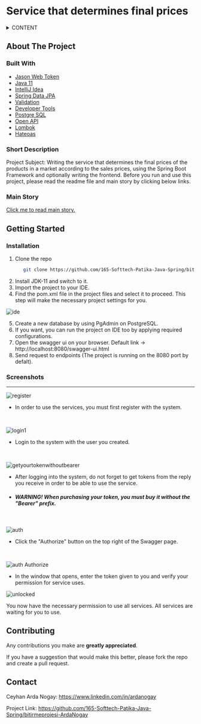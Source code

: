 # Service that determines final prices

<!-- TABLE OF CONTENTS -->
<details><summary>CONTENT</summary>
  <ol>
    <li>
      <a href="#about-the-project">About The Project</a>
      <ul>
        <li><a href="#built-with">Built With</a></li>
        <li><a href="#short-description">Short Description</a></li>
        <li><a href="#main-story">Main Story</a></li>
        <li><a href="#extended-story">Extended Story</a></li>
      </ul>
    </li>
    <li>
      <a href="#getting-started">Getting Started</a>
      <ul>
        <li><a href="#installation">Installation</a></li>
        <li><a href="#screenshots">Screenshots</a></li>
      </ul>
    </li>
    <li><a href="#contributing">Contributing</a></li>
    <li><a href="#contact">Contact</a></li>
  </ol>
</details>

<!-- ABOUT THE PROJECT -->
## About The Project
### Built With
* [Jason Web Token](https://jwt.io/)
* [Java 11](https://www.oracle.com/tr/java/technologies/javase/jdk11-archive-downloads.html)
* [IntelliJ Idea](https://www.jetbrains.com/idea)
* [Spring Data JPA](https://spring.io/projects/spring-data-jpa)
* [Validation](https://spring.io/guides/gs/validating-form-input)
* [Developer Tools](https://docs.spring.io/spring-boot/docs/1.5.16.RELEASE/reference/html/using-boot-devtools.html)
* [Postgre SQL](https://www.postgresql.org/)
* [Open API](https://springdoc.org)
* [Lombok](https://projectlombok.org)
* [Hateoas](https://en.wikipedia.org/wiki/HATEOAS)

### Short Description
Project Subject: Writing the service that determines the final prices of the products in a market according to the sales prices, using the Spring Boot Framework and optionally writing the frontend.
Before you run and use this project, please read the readme file and main story by clicking below links.

### Main Story
<a href="https://github.com/165-Softtech-Patika-Java-Spring/bitirmeprojesi-ArdaNogay/blob/main/bitirme.pdf" target="_blank">Click me to read main story.</a>

<!-- GETTING STARTED -->
## Getting Started
### Installation
1. Clone the repo
   ```sh
      git clone https://github.com/165-Softtech-Patika-Java-Spring/bitirmeprojesi-ArdaNogay.git
   ```
2. Install JDK-11 and switch to it.
3. Import the project to your IDE.
4. Find the pom.xml file in the project files and select it to proceed.
This step will make the necessary project settings for you.

![ide](https://user-images.githubusercontent.com/83350108/160042982-ceffe9f4-0c94-47bc-94dc-35a257ca01f5.PNG)

5. Create a new database by using PgAdmin on PostgreSQL.
6. If you want, you can run the project on IDE too by applying required configurations. 
7. Open the swagger ui on your browser. Default link -> http://localhost:8080/swagger-ui.html
8. Send request to endpoints (The project is running on the 8080 port by defalt).

### Screenshots
---
![register](https://user-images.githubusercontent.com/83350108/160039926-3acce8cc-d4ae-4de5-943b-df1fb2cf5731.PNG)
- In order to use the services, you must first register with the system.
</br>

![login1](https://user-images.githubusercontent.com/83350108/160040716-0ebaff60-3daa-48af-95e1-760cde3cdcb3.PNG)
- Login to the system with the user you created.
</br>

![getyourtokenwithoutbearer](https://user-images.githubusercontent.com/83350108/160040863-eaa52abd-2965-4f0a-96b5-1161994cccc3.PNG)
- After logging into the system, do not forget to get tokens from the reply you receive in order to be able to use the service.
- ##### WARNING! When purchasing your token, you must buy it without the "Bearer" prefix.
</br>

![auth](https://user-images.githubusercontent.com/83350108/160041436-4e67494c-ee72-4d23-9f83-57b234ace9e9.PNG)
- Click the "Authorize" button on the top right of the Swagger page.
</br>

![auth Authorize](https://user-images.githubusercontent.com/83350108/160041467-2a77f1d5-a49b-4b7e-99f6-f3ae0ed686f4.PNG)
- In the window that opens, enter the token given to you and verify your permission for service uses.

![unlocked](https://user-images.githubusercontent.com/83350108/160041926-3e52c4cf-79ce-4b87-8029-31a9d6c8c92f.jpg)

You now have the necessary permission to use all services. All services are waiting for you to use.

<!-- CONTRIBUTING -->
## Contributing
Any contributions you make are **greatly appreciated**.

If you have a suggestion that would make this better, please fork the repo and create a pull request.

<!-- CONTACT -->
## Contact
Ceyhan Arda Nogay: https://www.linkedin.com/in/ardanogay

Project Link: https://github.com/165-Softtech-Patika-Java-Spring/bitirmeprojesi-ArdaNogay
